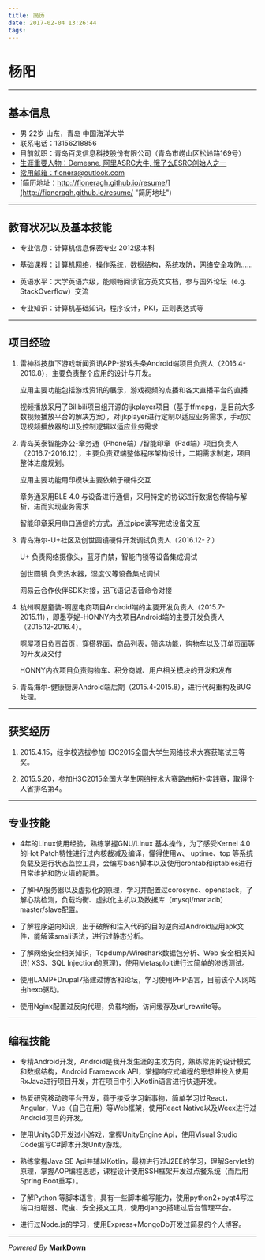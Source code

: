 ```yaml
---
title: 简历
date: 2017-02-04 13:26:44
tags:
---
```


# 杨阳

***

## 基本信息

* 男 22岁 山东，青岛 中国海洋大学
* 联系电话：13156218856
* 目前就职：青岛百灵信息科技股份有限公司（青岛市崂山区松岭路169号）
* [生涯重要人物：Demesne, 阿里ASRC大牛, 饿了么ESRC创始人之一](http://weibo.com/121478098 "智障女票")
* [常用邮箱：fionera@outlook.com](mailto:fionera@outlook.com "常用邮箱")
* [简历地址：http://fioneragh.github.io/resume/](http://fioneragh.github.io/resume/ "简历地址")

***

## 教育状况以及基本技能

* 专业信息：计算机信息保密专业 2012级本科

* 基础课程：计算机网络，操作系统，数据结构，系统攻防，网络安全攻防……

* 英语水平：大学英语六级，能顺畅阅读官方英文文档，参与国外论坛（e.g. StackOverflow）交流

* 专业知识：计算机基础知识，程序设计，PKI，正则表达式等

***

## 项目经验

1. 雷神科技旗下游戏新闻资讯APP-游戏头条Android端项目负责人（2016.4-2016.8），主要负责整个应用的设计与开发。
  
    应用主要功能包括游戏资讯的展示，游戏视频的点播和各大直播平台的直播
  
    视频播放采用了Bilibili项目组开源的ijkplayer项目（基于ffmepg，是目前大多数视频播放平台的解决方案），对ijkplayer进行定制以适应业务需求，手动实现视频播放器的UI及控制逻辑以适应业务需求

2. 青岛英泰智能办公-章务通（Phone端）/智能印章（Pad端）项目负责人（2016.7-2016.12），主要负责双端整体程序架构设计，二期需求制定，项目整体进度规划。
    
    应用主要功能用印模块主要依赖于硬件交互
    
    章务通采用BLE 4.0 与设备进行通信，采用特定的协议进行数据包传输与解析，进而实现业务需求
    
    智能印章采用串口通信的方式，通过pipe读写完成设备交互

3. 青岛海尔-U+社区及创世圆镜硬件开发调试负责人（2016.12-？）
    
    U+ 负责网络摄像头，蓝牙门禁，智能门锁等设备集成调试
    
    创世圆镜 负责热水器，湿度仪等设备集成调试
    
    网易云合作伙伴SDK对接，迅飞语记语音命令对接

4. 杭州啊屋童装-啊屋电商项目Android端的主要开发负责人（2015.7-2015.11），即墨亨妮-HONNY内衣项目Android端的主要开发负责人（2015.12-2016.4）。
    
    啊屋项目负责首页，穿搭界面，商品列表，筛选功能，购物车以及订单页面等的开发及交付
    
    HONNY内衣项目负责购物车、积分商城、用户相关模块的开发和发布

5. 青岛海尔-健康厨房Android端后期（2015.4-2015.8），进行代码重构及BUG处理。

***

## 获奖经历

1. 2015.4.15，经学校选拔参加H3C2015全国大学生网络技术大赛获笔试三等奖。
	
2. 2015.5.20，参加H3C2015全国大学生网络技术大赛路由拓扑实践赛，取得个人省排名第4。

***

## 专业技能

* 4年的Linux使用经验，熟练掌握GNU/Linux 基本操作，为了感受Kernel 4.0 的Hot Patch特性进行过内核裁减及编译，懂得使用w、 uptime、top 等系统负载及运行状态监控工具，会编写bash脚本以及使用crontab和iptables进行日常维护和防火墙的配置。

* 了解HA服务器以及虚拟化的原理，学习并配置过corosync、openstack，了解心跳检测，负载均衡、虚拟化主机以及数据库（mysql/mariadb）master/slave配置。

* 了解程序逆向知识，出于破解和注入代码的目的逆向过Android应用apk文件，能解读smali语法，进行过静态分析。

* 了解网络安全相关知识，Tcpdump/Wireshark数据包分析、Web 安全相关知识( XSS、SQL Injection的原理)，使用Metasploit进行过简单的渗透测试。

* 使用LAMP+Drupal7搭建过博客和论坛，学习使用PHP语言，目前该个人网站由hexo驱动。

* 使用Nginx配置过反向代理，负载均衡，访问缓存及url_rewrite等。

***

## 编程技能

* 专精Android开发，Android是我开发生涯的主攻方向，熟练常用的设计模式和数据结构，Android Framework API，掌握响应式编程的思想并投入使用RxJava进行项目开发，并在项目中引入Kotlin语言进行快速开发。

* 热爱研究移动跨平台开发，善于接受学习新事物，简单学习过React，Angular，Vue（自己在用）等Web框架，使用React Native以及Weex进行过Android项目的开发。

* 使用Unity3D开发过小游戏，掌握UnityEngine Api，使用Visual Studio Code编写C#脚本开发Unity游戏。

* 熟练掌握Java SE Api并辅以Kotlin，最初进行过J2EE的学习，理解Servlet的原理，掌握AOP编程思想，课程设计使用SSH框架开发过点餐系统（而后用Spring Boot重写）。

* 了解Python 等脚本语言，具有一些脚本编写能力，使用python2+pyqt4写过端口扫瞄器、爬虫、安全报文工具，使用django搭建过后台管理平台。

* 进行过Node.js的学习，使用Express+MongoDb开发过简易的个人博客。

***

*Powered By* **MarkDown**
